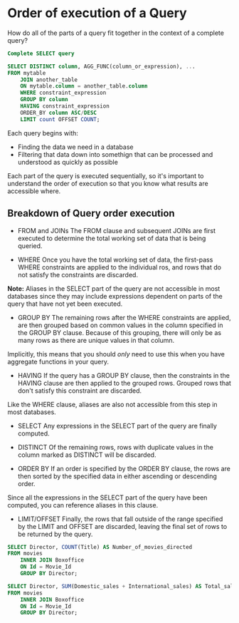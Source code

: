 # Order of execution of a Query

How do all of the parts of a query fit together in the context of a complete query? 

```sql
Complete SELECT query

SELECT DISTINCT column, AGG_FUNC(column_or_expression), ...
FROM mytable
    JOIN another_table
    ON mytable.column = another_table.column
    WHERE constraint_expression
    GROUP BY column
    HAVING constraint_expression
    ORDER_BY column ASC/DESC
    LIMIT count OFFSET COUNT;
```

Each query begins with:
* Finding the data we need in a database
* Filtering that data down into somethign that can be processed and understood as 
quickly as possible

Each part of the query is executed sequentially, so it's important to understand 
the order of execution so that you know what results are accessible where.

## Breakdown of Query order execution

* FROM and JOINs
The FROM clause and subsequent JOINs are first executed to determine the total 
working set of data that is being queried.

* WHERE
Once you have the total working set of data, the first-pass WHERE constraints 
are applied to the individual ros, and rows that do not satisfy the constraints 
are discarded.

**Note:** Aliases in the SELECT part of the query are not accessible in most 
databases since they may include expressions dependent on parts of the query that 
have not yet been executed.

* GROUP BY
The remaining rows after the WHERE constraints are applied, are then grouped 
based on common values in the column specified in the GROUP BY clause. Because of 
this grouping, there will only be as many rows as there are unique values in that 
column. 

Implicitly, this means that you should *only* need to use this when you have 
aggregate functions in your query.

* HAVING
If the query has a GROUP BY clause, then the constraints in the HAVING clause are 
then applied to the grouped rows. Grouped rows that don't satisfy this 
constraint are discarded.

Like the WHERE clause, aliases are also not accessible from this step in most 
databases.

* SELECT
Any expressions in the SELECT part of the query are finally computed.

* DISTINCT
Of the remaining rows, rows with duplicate values in the column marked as DISTINCT 
will be discarded.

* ORDER BY 
If an order is specified by the ORDER BY clause, the rows are then sorted by 
the specified data in either ascending or descending order. 

Since all the expressions in the SELECT part of the query have been computed, you can 
reference aliases in this clause. 

* LIMIT/OFFSET
Finally, the rows that fall outside of the range specified by the LIMIT and 
OFFSET are discarded, leaving the final set of rows to be returned by the query. 

```sql
SELECT Director, COUNT(Title) AS Number_of_movies_directed
FROM movies
    INNER JOIN Boxoffice
    ON Id = Movie_Id
    GROUP BY Director;

SELECT Director, SUM(Domestic_sales + International_sales) AS Total_sales 
FROM movies
    INNER JOIN Boxoffice
    ON Id = Movie_Id
    GROUP BY Director;
```